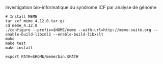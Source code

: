 Investigation bio-informatique du syndrome ICF par analyse de génome

``` {}
# Install MEME
tar zxf meme_4.12.0.tar.gz 
cd meme_4.12.0 
./configure --prefix=$HOME/meme --with-url=http://meme-suite.org --enable-build-libxml2 --enable-build-libxslt 
make 
make test 
make install

export PATH=$HOME/meme/bin:$PATH 
```

